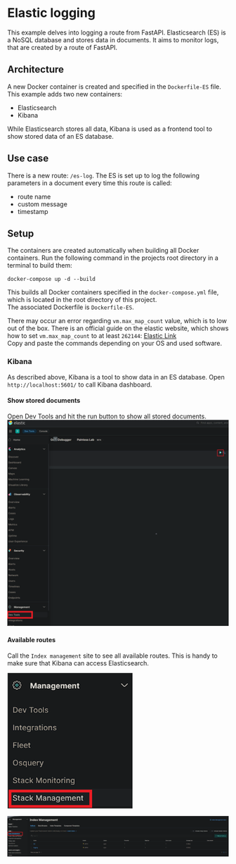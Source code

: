 # Elastic logging

This example delves into logging a route from FastAPI. Elasticsearch (ES) is a NoSQL database and stores data in
documents.
It aims to monitor logs, that are created by a route of FastAPI.

## Architecture

A new Docker container is created and specified in the `Dockerfile-ES` file. This example adds two new containers:

- Elasticsearch
- Kibana

While Elasticsearch stores all data, Kibana is used as a frontend tool to show stored data of an ES database.

## Use case

There is a new route: `/es-log`. The ES is set up to log the following parameters in a document every time this route is
called:

- route name
- custom message
- timestamp

## Setup

The containers are created automatically when building all Docker containers. Run the following command in the projects
root directory in a terminal to build them:

~~~~
docker-compose up -d --build
~~~~

This builds all Docker containers specified in the `docker-compose.yml` file, which is located in the root directory of
this project.  
The associated Dockerfile is `Dockerfile-ES`.

There may occur an error regarding `vm.max_map_count` value, which is to low out of the box. There is an official guide
on the elastic website,
which shows how to set `vm.max_map_count` to at least `262144`:
[Elastic Link](https://www.elastic.co/guide/en/elasticsearch/reference/current/docker.html#docker-prod-prerequisites)  
Copy and paste the commands depending on your OS and used software.

### Kibana

As described above, Kibana is a tool to show data in an ES database. Open `http://localhost:5601/` to call Kibana
dashboard.

#### Show stored documents

Open Dev Tools and hit the run button to show all stored documents.
![Kibana Dashboard](dev-tools.png)

#### Available routes

Call the `Index management` site to see all available routes. This is handy to make sure that Kibana can access
Elasticsearch.

![Stack_management](stack-management.png)

![Index_management](index-management.png)
